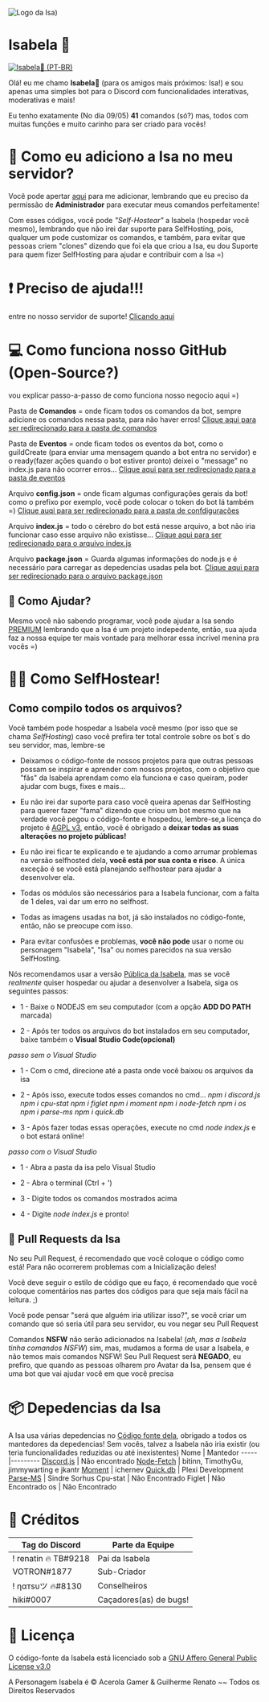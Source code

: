 ![Logo da Isa](https://cdn.discordapp.com/avatars/694975753418440844/d3a8c4c59044438b60862d35cc29797c.webp))


# Isabela 🌺<a href="https://top.gg/bot/694975753418440844" >
  <img src="https://top.gg/api/widget/694975753418440844.svg" alt="Isabela🌺 (PT-BR)" />
</a>

Olá! eu me chamo **Isabela🌺** (para os amigos mais próximos: Isa!) e sou apenas uma simples bot para o Discord com funcionalidades interativas, moderativas e mais!

Eu tenho exatamente (No dia 09/05) **41** comandos (só?) mas, todos com muitas funções e muito carinho para ser criado para vocês!

# 🤔 Como eu adiciono a Isa no meu servidor?
Você pode apertar [aqui](https://discordapp.com/api/oauth2/authorize?client_id=694975753418440844&permissions=8&scope=bot) para me adicionar, lembrando que eu preciso da permissão de **Administrador** para executar meus comandos perfeitamente!

Com esses códigos, você pode *"Self-Hostear"* a Isabela (hospedar você mesmo), lembrando que não irei dar suporte para SelfHosting, pois, qualquer um pode customizar os comandos, e também, para evitar que pessoas criem "clones" dizendo que foi ela que criou a Isa, eu dou Suporte para quem fizer SelfHosting para ajudar e contribuir com a Isa =) 
# ❗ Preciso de ajuda!!!
entre no nosso servidor de suporte! [Clicando aqui](https://discord.gg/rnXbxuy)
# 💻 Como funciona nosso GitHub (Open-Source?)
vou explicar passo-a-passo de como funciona nosso negocio aqui =)

Pasta de **Comandos** = onde ficam todos os comandos da bot, sempre adicione os comandos nessa pasta, para não haver erros! [Clique aqui para ser redirecionado para a pasta de comandos](https://github.com/renato425/Isabela/tree/master/comandos)

Pasta de **Eventos** = onde ficam todos os eventos da bot, como o guildCreate (para enviar uma mensagem quando a bot entra no servidor) e o ready(fazer ações quando o bot estiver pronto) deixei o "message" no index.js para não ocorrer erros... [Clique aqui para ser redirecionado para a pasta de eventos](https://github.com/renato425/Isabela/tree/master/eventos)

Arquivo **config.json** = onde ficam algumas configurações gerais da bot! como o prefixo por exemplo, você pode colocar o token do bot lá também =) [Clique auqi para ser redirecionado para a pasta de confdigurações](https://github.com/renato425/Isabela/blob/master/config.json)

Arquivo **index.js** = todo o cérebro do bot está nesse arquivo, a bot não iria funcionar caso esse arquivo não existisse... [Clique aqui para ser redirecionado para o arquivo index.js](https://github.com/renato425/Isabela/blob/master/index.js)

Arquivo **package.json** = Guarda algumas informações do node.js e é necessário para carregar as depedencias usadas pela bot. [Clique aqui para ser redirecionado para o arquivo package.json](https://github.com/renato425/Isabela/blob/master/package.json)

## 💎 Como Ajudar?
Mesmo você não sabendo programar, você pode ajudar a Isa sendo [PREMIUM](https://www.patreon.com/join/isabelabot) lembrando que a Isa é um projeto indepedente, então, sua ajuda faz a nossa equipe ter mais vontade para melhorar essa incrível menina pra vocês =) 

# 👨‍💻 Como SelfHostear!
## Como compilo todos os arquivos?
Você também pode hospedar a Isabela você mesmo (por isso que se chama *SelfHosting*) caso você prefira ter total controle sobre os bot´s do seu servidor, mas, lembre-se

* Deixamos o código-fonte de nossos projetos para que outras pessoas possam se inspirar e aprender com nossos projetos, com o objetivo que "fãs" da Isabela aprendam como ela funciona e caso queiram, poder ajudar com bugs, fixes e mais...

* Eu não irei dar suporte para caso você queira apenas dar SelfHosting para querer fazer "fama" dizendo que criou um bot mesmo que na verdade você pegou o código-fonte e hospedou, lembre-se,a licença do projeto é [AGPL v3](https://github.com/renato425/Isabela/blob/master/LICENSE), então, você é obrigado a **deixar todas as suas alterações no projeto públicas!**

* Eu não irei ficar te explicando e te ajudando a como arrumar problemas na versão selfhosted dela, **você está por sua conta e risco**. A única exceção é se você está planejando selfhostear para ajudar a desenvolver ela.

* Todas os módulos são necessários para a Isabela funcionar, com a falta de 1 deles, vai dar um erro no selfhost.

* Todas as imagens usadas na bot, já são instalados no código-fonte, então, não se preocupe com isso.

* Para evitar confusões e problemas, **você não pode** usar o nome ou personagem "Isabela", "Isa" ou nomes parecidos na sua versão SelfHosting.

Nós recomendamos usar a versão [Pública da Isabela](https://discordapp.com/api/oauth2/authorize?client_id=694975753418440844&permissions=8&scope=bot), mas se você *realmente* quiser hospedar ou ajudar a desenvolver a Isabela, siga os seguintes passos:

* 1 - Baixe o NODEJS em seu computador (com a opção **ADD DO PATH** marcada)

* 2 - Após ter todos os arquivos do bot instalados em seu computador, baixe também o **Visual Studio Code(opcional)**

*passo sem o Visual Studio*
* 1 - Com o cmd, direcione até a pasta onde você baixou os arquivos da isa

* 2 - Após isso, execute todos esses comandos no cmd...
*npm i discord.js*
*npm i cpu-stat*
*npm i figlet*
*npm i moment*
*npm i node-fetch*
*npm i os*
*npm i parse-ms*
*npm i quick.db*

* 3 - Após fazer todas essas operações, execute no cmd *node index.js* e o bot estará online!

*passo com o Visual Studio*

* 1 - Abra a pasta da isa pelo Visual Studio

* 2 - Abra o terminal (Ctrl + ')

* 3 - Digite todos os comandos mostrados acima

* 4 - Digite *node index.js* e pronto!
## 🔀 Pull Requests da Isa
No seu Pull Request, é recomendado que você coloque o código como está! Para não ocorrerem problemas com a Inicialização deles!

Você deve seguir o estilo de código que eu faço, é recomendado que você coloque comentários nas partes dos códigos para que seja mais fácil na leitura. ;)

Você pode pensar "será que alguém iria utilizar isso?", se você criar um comando que só seria útil para seu servidor, eu vou negar seu Pull Request

Comandos **NSFW** não serão adicionados na Isabela! (*ah, mas a Isabela tinha comandos NSFW*) sim, mas, mudamos a forma de usar a Isabela, e não temos mais comandos NSFW! Seu Pull Request será **NEGADO**, eu prefiro, que quando as pessoas olharem pro Avatar da Isa, pensem que é uma bot que vai ajudar você em que você precisa
# 📦 Depedencias da Isa
A Isa usa várias depedencias no [Código fonte dela](https://github.com/renato425/Isabela), obrigado a todos os mantedores da depedencias! Sem vocês, talvez a Isabela não iria existir (ou teria funcionalidades reduzidas ou até inexistentes)
Nome | Mantedor
-----|---------
[Discord.js](https://discord.js.org/#/) | Não encontrado
[Node-Fetch](https://www.npmjs.com/package/node-fetch) | bitinn, TimothyGu, jimmywarting e jkantr
[Moment](https://www.npmjs.com/package/moment) | ichernev
[Quick.db](https://quickdb.js.org/) | Plexi Development
[Parse-MS](https://www.npmjs.com/package/parse-ms) | Sindre Sorhus
Cpu-stat | Não Encontrado
Figlet | Não Encontrado
os | Não Encontrado

# 🌟 Créditos

Tag do Discord | Parte da Equipe
---------------|----------------
! renatin 🔥 TB#9218 | Pai da Isabela
VOTRON#1877 | Sub-Criador
! ηαтsυツ 🔥#8130 | Conselheiros
hiki#0007 | Caçadores(as) de bugs!

# 📄 Licença
O código-fonte da Isabela está licenciado sob a [GNU Affero General Public License v3.0](https://github.com/renato425/Isabela/blob/master/LICENSE)

A Personagem Isabela é © Acerola Gamer & Guilherme Renato ~~ Todos os Direitos Reservados
